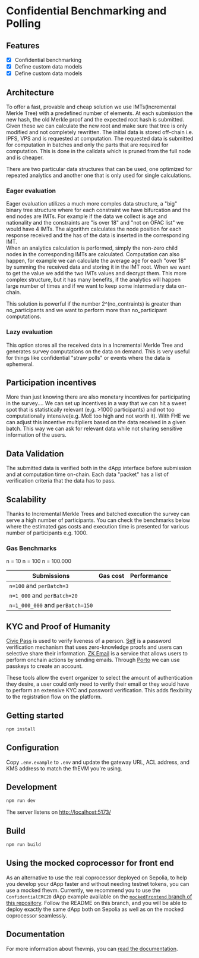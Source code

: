 # Confidential Benchmarking and Polling

## Features

- [x] Confidential benchmarking
- [x] Define custom data models
- [x] Define custom data models

<!-- To win https://github.com/zama-ai/bounty-program/issues/144
# Admin logs in with EOA or passkeys but participant can log in w/ EOA, passkeys and passport
  Use porto and self.xyz, which I will have to utilize anyways for Noirhack
  https://docs.self.xyz/contract-integration/basic-integration
  https://porto.sh/
# Merkle trees (or Verkle trees if time) to improve efficiency
  https://github.com/polytope-labs/solidity-merkle-trees
  https://soliditydeveloper.com/merkle-tree
  https://github.com/zcash/incrementalmerkletree
  https://github.com/merkletreejs/merkletreejs/blob/master/src/IncrementalMerkleTree.ts
  https://github.com/OpenZeppelin/openzeppelin-contracts/issues/4758
  https://github.com/privacy-scaling-explorations/zk-kit/tree/main/packages/imt
# Third interface for analysts
  Calculates in batches
  Users will have 3 different roles: admin, analyst, participant
# Store the encrypted data on IPFS and submit hash
  Add to Merkle tree
  Verify Merkle proof
 -->

## Architecture

To offer a fast, provable and cheap solution we use IMTs(Incremental Merkle Tree) with a predefined number of elements.
At each submission the new hash, the old Merkle proof and the expected root hash is submitted. Given these we can calculate the new root and make sure that tree is only modified and not completely rewritten.
The initial data is stored off-chain i.e. IPFS, VPS and is requested at computation. The requested data is submitted for computation in batches and only the parts that are required for computation. This is done in the calldata which is pruned from the full node and is cheaper.

There are two particular data structures that can be used, one optimized for repeated analytics and another one that is only used for single calculations.

### Eager evaluation

Eager evaluation utilizes a much more comples data structure, a "big" binary tree structure where for each constraint we have bifurcation and the end nodes are IMTs.
For example if the data we collect is age and nationality and the constraints are "is over 18" and "not on OFAC list" we would have 4 IMTs.
The algorithm calculates the node position for each response received and the has of the data is inserted in the corresponding IMT.  
When an analytics calculation is performed, simply the non-zero child nodes in the corresponding IMTs are calculated.
Computation can also happen, for example we can calculate the average age for each "over 18" by summing the received data and storing it in the IMT root. When we want to get the value we add the two IMTs values and decrypt them.
This more complex structure, but it has many benefits, if the analytics will happen large number of times and if we want to keep some intermediary data on-chain.
<!-- NOTE it can be 3^no_contraints or 4... -->
This solution is powerful if the number 2^(no_contraints) is greater than no_participants and we want to perform more than no_participant computations.

### Lazy evaluation

This option stores all the received data in a Incremental Merkle Tree and generates survey computations on the data on demand. This is very useful for things like confidential "straw polls" or events where the data is ephemeral. 

## Participation incentives

More than just knowing there are also monetary incentives for participating in the survey....
We can set up incentives in a way that we can hit a sweet spot that is statistically relevant (e.g. >1000 participants) and not too computationally intensive(e.g. MoE too high and not worth it).
With FHE we can adjust this incentive multipliers based on the data received in a given batch. This way we can ask for relevant data while not sharing sensitive information of the users.

## Data Validation

The submitted data is verified both in the dApp interface before submission and at computation time on-chain.
Each data "packet" has a list of verification criteria that the data has to pass.

## Scalability

Thanks to Incremental Merkle Trees and batched execution the survey can serve a high number of participants. You can check the benchmarks below where the estimated gas costs and execution time is presented for various number of participants e.g. 1000.

### Gas Benchmarks

n = 10
n = 100
n = 100.000

| Submissions                      | Gas cost | Performance |
| -------------------------------- | -------- | ----------- |
| `n=100` and `perBatch=3`         |          |             |
| `n=1_000` and `perBatch=20`      |          |             |
| `n=1_000_000` and `perBatch=150` |          |             |

## KYC and Proof of Humanity

[Civic Pass](https://docs.civic.com/pass/use-cases/smart-contract-development) is used to verify liveness of a person.
[Self](https://self.xyz) is a password verification mechanism that uses zero-knowledge proofs and users can selective share their information.
[ZK Email](https://prove.email/) is a service that allows users to perform onchain actions by sending emails.
Through [Porto](porto.sh) we can use passkeys to create an account.

These tools allow the event organizer to select the amount of authentication they desire, a user could only need to verify their email or they would have to perform an extensive KYC and password verification. This adds flexibility to the registration flow on the platform.

## Getting started

```bash
npm install
```

## Configuration

Copy `.env.example` to `.env` and update the gateway URL, ACL address, and KMS address to match the fhEVM you're using.

## Development

```bash
npm run dev
```

The server listens on [http://localhost:5173/](http://localhost:5173/)

## Build

```bash
npm run build
```

## Using the mocked coprocessor for front end

As an alternative to use the real coprocessor deployed on Sepolia, to help you develop your dApp faster and without needing testnet tokens, you can use a mocked fhevm. Currently, we recommend you to use the `ConfidentialERC20` dApp example available on the [`mockedFrontend` branch of this repository](https://github.com/zama-ai/fhevm-react-template/tree/mockedFrontend). Follow the README on this branch, and you will be able to deploy exactly the same dApp both on Sepolia as well as on the mocked coprocessor seamlessly.

## Documentation

For more information about fhevmjs, you can [read the documentation](https://docs.zama.ai/fhevm).
